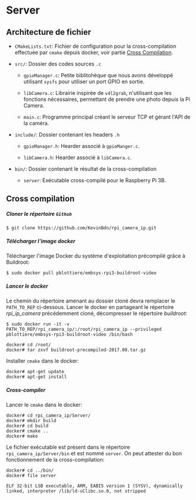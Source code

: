 Server
=====

Architecture de fichier
--
* `CMakeLists.txt`: Fichier de configuration pour la cross-compilation effectuée par `cmake` depuis docker, voir partie [Cross Compilation](#CC).

* `src/`: Dossier des codes sources `.c`
	
	* `gpioManager.c`: Petite biblitohèque que nous avons développé utilisant `sysfs` pour utiliser un port GPIO en sortie. 

	* `libCamera.c`: Librairie inspirée de `v4l2grab`, n'utilisant que les fonctions nécessaires, permettant de prendre une photo depuis la Pi Camera.

	* `main.c`: Programme principal créant le serveur TCP et gérant l'API de la caméra.

* `include/`: Dossier contenant les headers `.h`

	* `gpioManager.h`: Hearder associé à `gpioManger.c`.
	
	* `libCamera.h`: Hearder associé à `libCamera.c`.
	
* `bin/`: Dossier contenant le résultat de la cross-compilation

	* `server`: Exécutable cross-compilé pour le Raspberry Pi 3B.


<a name="CC">Cross compilation</a>
---
##### Cloner le répertoire `Github`
	
	$ git clone https://github.com/KevinBdn/rpi_camera_ip.git
	
##### Télécharger l'image docker

Télécharger l'image Docker du système d'exploitation précompilé grâce à Buildroot:

	$ sudo docker pull pblottiere/embsys-rpi3-buildroot-video


##### Lancer le docker

Le chemin du répertoire amenant au dossier cloné devra remplacer le `PATH_TO_REP` ci-dessous.
Lancer le docker en partageant le répertoire _rpi_ip_camera_ précédemment cloné, décompresser le répertoire _buildroot_:
	

	$ sudo docker run -it -v PATH_TO_REP/rpi_camera_ip/:/root/rpi_camera_ip --privileged pblottiere/embsys-rpi3-buildroot-video /bin/bash
		
	docker# cd /root/
	docker# tar zxvf buildroot-precompiled-2017.08.tar.gz


Installer `cmake` dans le docker:
	
	docker# apt-get update
	docker# apt-get install


##### Cross-compiler

Lancer le `cmake` dans le docker:
	
	docker# cd rpi_camera_ip/Server/
	docker# mkdir build
	docker# cd build
	docker# cmake ..
	docker# make

Le fichier exécutable est présent dans le répertoire `rpi_camera_ip/Server/bin` et est nommé `server`. On peut attester du bon fonctionnement de la cross-compilation:
	
	docker# cd ../bin/
	docker# file server
	
	ELF 32-bit LSB executable, ARM, EABI5 version 1 (SYSV), dynamically linked, interpreter /lib/ld-uClibc.so.0, not stripped
	